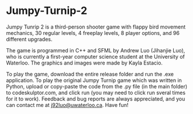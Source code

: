 # Jumpy-Turnip-2
Jumpy Tunrip 2 is a third-person shooter game with flappy bird movement mechanics, 30 regular levels, 4 freeplay levels, 8 player options, and 96 different upgrades.

The game is programmed in C++ and SFML by Andrew Luo (Jihanjie Luo), who is currently a first-year computer science student at the University of Waterloo. The graphics and images were made by Kayla Estacio.

To play the game, download the entire release folder and run the .exe application. To play the original Jumpy Turnip game which was written in Python, upload or copy-paste the code from the .py file (in the main folder) to codeskulptor.com, and click run (you may need to click run sveral times for it to work). Feedback and bug reports are always appreciated, and you can contact me at j92luo@uwaterloo.ca. Have fun!
